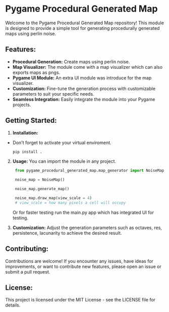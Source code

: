 # Pygame Procedural Generated Map

Welcome to the Pygame Procedural Generated Map repository! This module is designed to provide a simple tool for generating procedurally generated maps using perlin noise.

## Features:

- **Procedural Generation:** Create maps using perlin noise.
- **Map Visualizer:** The module come with a map visualizer which can also exports maps as pngs.
- **Pygame UI Module:** An extra UI module was introduce for the map visualizer.
- **Customization:** Fine-tune the generation process with customizable parameters to suit your specific needs.
- **Seamless Integration:** Easily integrate the module into your Pygame projects.

## Getting Started:

1. **Installation:**
- Don't forget to activate your virtual enviroment.
   ```bash
   pip install .
   ```

2. **Usage:**
    You can import the module in any project.
   ```python
    from pygame_procedural_generated_map.map_generator import NoiseMap

    noise_map = NoiseMap()

    noise_map.generate_map()

    noise_map.draw_map(view_scale = 4)
    # view_scale = how many pixels a cell will occupy

   ```
   Or for faster testing run the main.py app which has integrated UI for testing.

3. **Customization:**
   Adjust the generation parameters such as octaves, res, persistence, lacunarity to achieve the desired result.


## Contributing:

Contributions are welcome! If you encounter any issues, have ideas for improvements, or want to contribute new features, please open an issue or submit a pull request.

## License:

This project is licensed under the MIT License - see the LICENSE file for details.